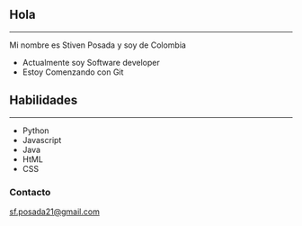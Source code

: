 ## Hola
***
Mi nombre es Stiven Posada y soy de Colombia 

* Actualmente soy Software developer
* Estoy Comenzando con Git

 
## Habilidades
***
* Python
* Javascript
* Java
* HtML
* CSS


### Contacto

sf.posada21@gmail.com
